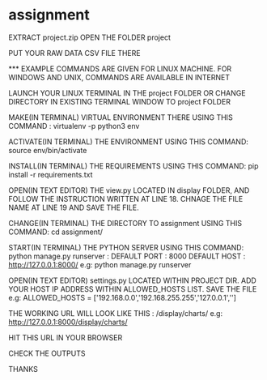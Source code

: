 # assignment
EXTRACT project.zip
OPEN THE FOLDER project

PUT YOUR RAW DATA CSV FILE THERE

*** EXAMPLE COMMANDS ARE GIVEN FOR LINUX MACHINE. FOR WINDOWS AND UNIX, COMMANDS ARE AVAILABLE IN INTERNET

LAUNCH YOUR LINUX TERMINAL IN THE project FOLDER OR CHANGE DIRECTORY IN EXISTING TERMINAL WINDOW TO project FOLDER 


MAKE(IN TERMINAL) VIRTUAL ENVIRONMENT THERE USING THIS COMMAND : 
virtualenv -p python3 env



ACTIVATE(IN TERMINAL) THE ENVIRONMENT USING THIS COMMAND:
source env/bin/activate

INSTALL(IN TERMINAL) THE REQUIREMENTS USING THIS COMMAND:
pip install -r requirements.txt


OPEN(IN TEXT EDITOR) THE view.py LOCATED IN display FOLDER, AND FOLLOW THE INSTRUCTION WRITTEN AT LINE 18. CHNAGE THE FILE NAME AT LINE 19 AND SAVE THE FILE.

CHANGE(IN TERMINAL) THE DIRECTORY TO assignment USING THIS COMMAND:
cd assignment/

START(IN TERMINAL) THE PYTHON SERVER USING THIS COMMAND:
python manage.py runserver <YOUR IP ADDRESS>:<PORT>
DEFAULT PORT : 8000
DEFAULT HOST : http://127.0.0.1:8000/
e.g: python manage.py runserver


OPEN(IN TEXT EDITOR) settings.py LOCATED WITHIN PROJECT DIR. ADD YOUR HOST IP ADDRESS WITHIN ALLOWED_HOSTS LIST. SAVE THE FILE
e.g:  ALLOWED_HOSTS = ['192.168.0.0','192.168.255.255','127.0.0.1','<YOUR IP ADDRESS>']

THE WORKING URL WILL LOOK LIKE THIS :
<HOST>/display/charts/
e.g: http://127.0.0.1:8000/display/charts/

HIT THIS URL IN YOUR BROWSER

CHECK THE OUTPUTS


THANKS

